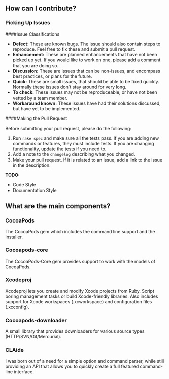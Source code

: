 ## How can I contribute?

### Picking Up Issues

####Issue Classifications

- **Defect:** These are known bugs. The issue should also contain steps to reproduce. Feel free to fix these and submit a pull request.
- **Enhancement:** These are planned enhancements that have not been picked up yet. If you would like to work on one, please add a comment that you are doing so.
- **Discussion:** These are issues that can be non-issues, and encompass best practices, or plans for the future.
- **Quick:** These are small issues, that should be able to be fixed quickly. Normally these issues don't stay around for very long.
- **To check:** These issues may not be reproduceable, or have not been vetted by a team member.
- **Workaround known:** These issues have had their solutions discussed, but have yet to be implemented.

####Making the Pull Request

Before submitting your pull request, please do the following:

1. Run `rake spec` and make sure all the tests pass. If you are adding new commands or features, they must include tests. If you are changing functionality, update the tests if you need to.
2. Add a note to the `changelog` describing what you changed.
3. Make your pull request. If it is related to an issue, add a link to the issue in the description.



**TODO:**

- Code Style
- Documentation Style

## What are the main components?

### CocoaPods
The CocoaPods gem which includes the command line support and the installer.

### Cocoapods-core
The CocoaPods-Core gem provides support to work with the models of CocoaPods.

### Xcodeproj
Xcodeproj lets you create and modify Xcode projects from Ruby. Script boring management tasks or build Xcode-friendly libraries. Also includes support for Xcode workspaces (.xcworkspace) and configuration files (.xcconfig).

### Cocoapods-downloader
A small library that provides downloaders for various source types (HTTP/SVN/Git/Mercurial).

### CLAide
I was born out of a need for a simple option and command parser, while still providing an API that allows you to quickly create a full featured command-line interface.